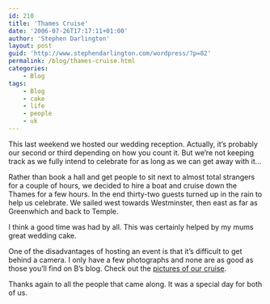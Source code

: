 ```yaml
---
id: 210
title: 'Thames Cruise'
date: '2006-07-26T17:17:11+01:00'
author: 'Stephen Darlington'
layout: post
guid: 'http://www.stephendarlington.com/wordpress/?p=82'
permalink: /blog/thames-cruise.html
categories:
    - Blog
tags:
    - Blog
    - cake
    - life
    - people
    - uk
---
```


This last weekend we hosted our wedding reception. Actually, it’s probably our second or third depending on how you count it. But we’re not keeping track as we fully intend to celebrate for as long as we can get away with it…

Rather than book a hall and get people to sit next to almost total strangers for a couple of hours, we decided to hire a boat and cruise down the Thames for a few hours. In the end thirty-two guests turned up in the rain to help us celebrate. We sailed west towards Westminster, then east as far as Greenwhich and back to Temple.

I think a good time was had by all. This was certainly helped by my mums great wedding cake.

One of the disadvantages of hosting an event is that it’s difficult to get behind a camera. I only have a few photographs and none are as good as those you’ll find on B’s blog. Check out the [pictures of our cruise](http://bcuk.blogspot.com/2006/07/sweet-celebrations.html).

Thanks again to all the people that came along. It was a special day for both of us.